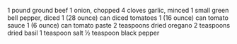 1 pound ground beef
1 onion, chopped
4 cloves garlic, minced
1 small green bell pepper, diced
1 (28 ounce) can diced tomatoes
1 (16 ounce) can tomato sauce
1 (6 ounce) can tomato paste
2 teaspoons dried oregano
2 teaspoons dried basil
1 teaspoon salt
½ teaspoon black pepper
